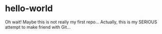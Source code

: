 # hello-world
Oh wait! Maybe this is not really my first repo... 
Actually, this is my SERIOUS attempt to make friend with Git...
